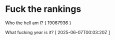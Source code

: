 # Fuck the rankings

Who the hell am I?
{ 19067936 }

What fucking year is it?
[ 2025-06-07T00:03:20Z ]
